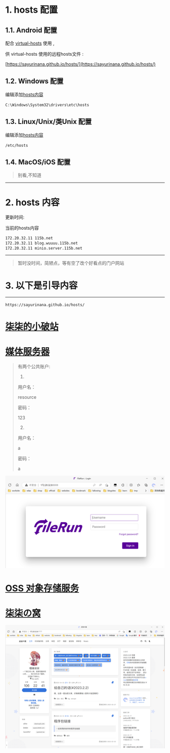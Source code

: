 # 1. hosts 配置 

## 1.1. Android 配置

配合 [virtual-hosts](https://github.com/x-falcon/Virtual-Hosts) 使用 ,

供 virtual-hosts 使用的远程hosts文件 :

[https://sayurinana.github.io/hosts/](https://sayurinana.github.io/hosts/)


## 1.2. Windows 配置

编辑添加[hosts内容](#hosts-内容)

`C:\Windows\System32\drivers\etc\hosts`

## 1.3. Linux/Unix/类Unix 配置

编辑添加[hosts内容](#hosts-内容)

`/etc/hosts`

## 1.4. MacOS/iOS 配置

> 别看,不知道

---

# 2. hosts 内容

更新时间: 

当前的hosts内容

```
172.20.32.11 115b.net
172.20.32.11 blog.wuuuu.115b.net
172.20.32.11 minio.server.115b.net
```

---

>  暂时没时间，简陋点，等有空了改个好看点的门户网站

# 3. 以下是引导内容

---

`https://sayurinana.github.io/hosts/`

# <a href="http://blog.wuuuu.115b.net:2233" target="_blank">柒柒的小破站</a>


# <a href="http://115b.net:8008/" target="_blank">媒体服务器</a>

> 有两个公共账户:
>
> 1. 
>
>    用户名：
>
>    resource
>
>    密码：
>
>    123
>
> 2. 
>
>    用户名：
>
>    a
>
>    密码：
>
>    a

![image-20230315142000757](./assets/image-20230315142000757.png)

# <a href="http://115b.net:9001" target="_blank">OSS 对象存储服务</a>

# <a href="http://115b.net:7777/" target="_blank">柒柒の窝</a>

![image-20230315142023956](./assets/image-20230315142023956.png)
